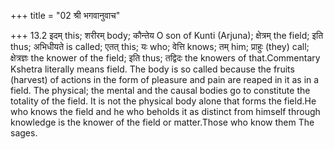 +++
title = "02 श्री भगवानुवाच"

+++
13.2 इदम् this; शरीरम् body; कौन्तेय O son of Kunti (Arjuna); क्षेत्रम्
the field; इति thus; अभिधीयते is called; एतत् this; यः who; वेत्ति
knows; तम् him; प्राहुः (they) call; क्षेत्रज्ञः the knower of the
field; इति thus; तद्विदः the knowers of that.Commentary Kshetra
literally means field. The body is so called because the fruits
(harvest) of actions in the form of pleasure and pain are reaped in it
as in a field. The physical; the mental and the causal bodies go to
constitute the totality of the field. It is not the physical body alone
that forms the field.He who knows the field and he who beholds it as
distinct from himself through knowledge is the knower of the field or
matter.Those who know them The sages.
